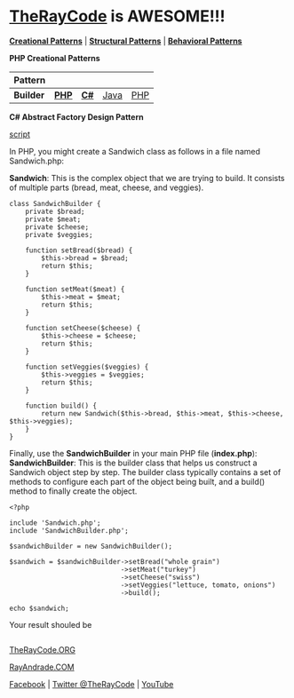 # [TheRayCode](../../../README.md) is AWESOME!!!

**[Creational Patterns](../README.md)** | **[Structural Patterns](../../Structural/README.md)** | **[Behavioral Patterns](../../Behavioral/README.md)**

**PHP Creational Patterns**

|Pattern|   |   |   |   |
|---|---|---|---|---|
| **Builder**| [**PHP**](../../../CPP/Creational/Builder/README.md) | [**C#**](../../../Csharp/Creational/Builder/README.md) | [Java](../../../Java/Creational/Builder/README.md) | [PHP](../../../PHP/Creational/Builder/README.md) |

**C# Abstract Factory Design Pattern**

[script](./script/page01.md)

In PHP, you might create a Sandwich class as follows in a file named Sandwich.php:

**Sandwich**: This is the complex object that we are trying to build. It consists of multiple parts (bread, meat, cheese, and veggies).

```
class SandwichBuilder {
    private $bread;
    private $meat;
    private $cheese;
    private $veggies;

    function setBread($bread) {
        $this->bread = $bread;
        return $this;
    }

    function setMeat($meat) {
        $this->meat = $meat;
        return $this;
    }

    function setCheese($cheese) {
        $this->cheese = $cheese;
        return $this;
    }

    function setVeggies($veggies) {
        $this->veggies = $veggies;
        return $this;
    }

    function build() {
        return new Sandwich($this->bread, $this->meat, $this->cheese, $this->veggies);
    }
}
```

Finally, use the **SandwichBuilder** in your main PHP file (**index.php**):
**SandwichBuilder**: This is the builder class that helps us construct a Sandwich object step by step. The builder class typically contains a set of methods to configure each part of the object being built, and a build() method to finally create the object.


```
<?php

include 'Sandwich.php';
include 'SandwichBuilder.php';

$sandwichBuilder = new SandwichBuilder();

$sandwich = $sandwichBuilder->setBread("whole grain")
                            ->setMeat("turkey")
                            ->setCheese("swiss")
                            ->setVeggies("lettuce, tomato, onions")
                            ->build();

echo $sandwich;
```

Your result shouled be


```
```

[TheRayCode.ORG](https://www.TheRayCode.org)

[RayAndrade.COM](https://www.RayAndrade.com)

[Facebook](https://www.facebook.com/TheRayCode/) | [Twitter @TheRayCode](https://www.twitter.com/TheRayCode/) | [YouTube](https://www.youtube.com/TheRayCode/)
